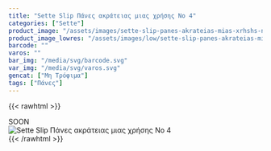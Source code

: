 ```yaml
---
title: "Sette Slip Πάνες ακράτειας μιας χρήσης No 4"
categories: ["Sette"]
product_image: "/assets/images/sette-slip-panes-akrateias-mias-xrhshs-no-4.jpg"
product_image_lowres: "/assets/images/low/sette-slip-panes-akrateias-mias-xrhshs-no-4.jpg"
barcode: ""
varos: ""
bar_img: "/media/svg/barcode.svg"
var_img: "/media/svg/varos.svg"
gencat: ["Μη Τρόφιμα"]
tags: ["Πάνες"]
---
```

{{< rawhtml >}}

<div class="sload438"><div class="product">SOON<br><div class="pimg"><img alt="Sette Slip Πάνες ακράτειας μιας χρήσης No 4" title="Sette Slip Πάνες ακράτειας μιας χρήσης No 4" src="/assets/images/sette-slip-panes-akrateias-mias-xrhshs-no-4.jpg"></div></div></div>
{{< /rawhtml >}}



